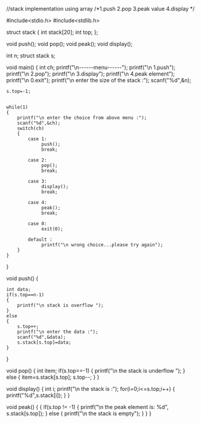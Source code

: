 //stack implementation using array
/*1.push
2.pop
3.peak value
4.display
*/

#include<stdio.h>
#include<stdlib.h>

struct stack
{
    int stack[20];
    int top;
};

void push();
void pop();
void peak();
void display();

int n;
struct stack s;

void main()
{
    int ch;
    printf("\n------menu------");
    printf("\n 1.push");
    printf("\n 2.pop");
    printf("\n 3.display");
    printf("\n 4.peak element");
    printf("\n 0.exit");
    printf("\n enter the size of the stack :");
    scanf("%d",&n);
    
    s.top=-1;
    
    
    while(1)
    {
        printf("\n enter the choice from above menu :");
        scanf("%d",&ch);
        switch(ch)
        {
            case 1:
                 push();
                 break;
                 
            case 2:
                 pop();
                 break;
                 
            case 3:
                 display();
                 break;
                 
            case 4:
                 peak();
                 break;
                 
            case 0:
                 exit(0);
                 
            default :
                 printf("\n wrong choice...please try again");
        }
    }
}



void push()
{
    
    int data;
    if(s.top==n-1)
    {
        printf("\n stack is overflow ");
    }
    else
    {
        s.top++;
        printf("\n enter the data :");
        scanf("%d",&data);
        s.stack[s.top]=data;
    }
}

void pop()
{
    int item;
    if(s.top==-1)
    {
        printf("\n the stack is underflow ");
    }
    else
    {
        item=s.stack[s.top];
        s.top--;
    }
}

void display()
{
    int i;
    printf("\n the stack is :");
   for(i=0;i<=s.top;i++)
   {
       printf("%d",s.stack[i]);
   }
}

void peak()
{
{
    if(s.top != -1)
    {
        printf("\n the peak element is: %d", s.stack[s.top]);
    }
    else
    {
        printf("\n the stack is empty");
    }
}
}

